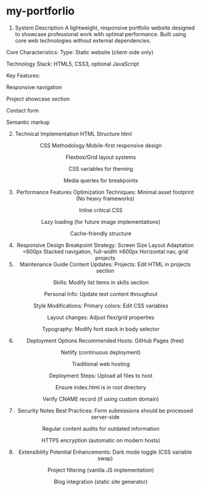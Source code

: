 # my-portforlio
1. System Description
A lightweight, responsive portfolio website designed to showcase professional work with optimal performance. Built using core web technologies without external dependencies.

Core Characteristics:
Type: Static website (client-side only)

Technology Stack: HTML5, CSS3, optional JavaScript

Key Features:

Responsive navigation

Project showcase section

Contact form

Semantic markup

2. Technical Implementation
HTML Structure
html
<!-- Semantic document outline -->
<header>  <!-- Site identity & navigation -->
<section> <!-- Content blocks with IDs for anchor links -->
<footer>  <!-- Copyright & secondary links -->
CSS Methodology
Mobile-first responsive design

Flexbox/Grid layout systems

CSS variables for theming

Media queries for breakpoints


3. Performance Features
Optimization Techniques:
Minimal asset footprint (No heavy frameworks)

Inline critical CSS

Lazy loading (for future image implementations)

Cache-friendly structure

4. Responsive Design
Breakpoint Strategy:
Screen Size	Layout Adaptation
<600px	Stacked navigation, full-width
≥600px	Horizontal nav, grid projects
5. Maintenance Guide
Content Updates:
Projects: Edit HTML in projects section

Skills: Modify list items in skills section

Personal Info: Update text content throughout

Style Modifications:
Primary colors: Edit CSS variables

Layout changes: Adjust flex/grid properties

Typography: Modify font stack in body selector

6. Deployment Options
Recommended Hosts:
GitHub Pages (free)

Netlify (continuous deployment)

Traditional web hosting

Deployment Steps:
Upload all files to host

Ensure index.html is in root directory

Verify CNAME record (if using custom domain)

7. Security Notes
Best Practices:
Form submissions should be processed server-side

Regular content audits for outdated information

HTTPS encryption (automatic on modern hosts)

8. Extensibility
Potential Enhancements:
Dark mode toggle (CSS variable swap)

Project filtering (vanilla JS implementation)

Blog integration (static site generator)

